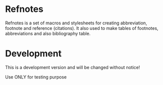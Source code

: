 # Refnotes
Refnotes is a set of macros and stylesheets for creating abbreviation, footnote and reference (citations). It also used to make tables of footnotes, abbreviations and also bibliography table.


# Development
This is a development version and will be changed without notice!

Use ONLY for testing purpose